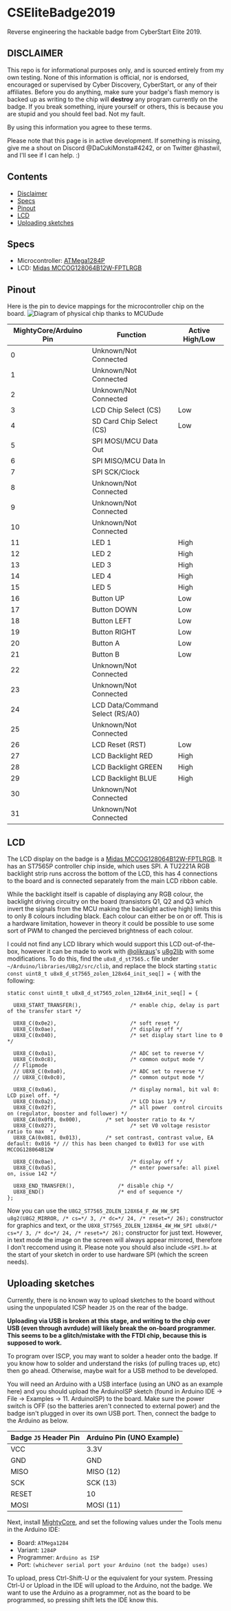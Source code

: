 # CSEliteBadge2019
Reverse engineering the hackable badge from CyberStart Elite 2019.
## DISCLAIMER
This repo is for informational purposes only, and is sourced entirely from my own testing. None of this information is official, nor is endorsed, encouraged or supervised by Cyber Discovery, CyberStart, or any of their affiliates. Before you do anything, make sure your badge's flash memory is backed up as writing to the chip will **destroy** any program currently on the badge. If you break something, injure yourself or others, this is because you are stupid and you should feel bad. Not my fault.

By using this information you agree to these terms.

Please note that this page is in active development. If something is missing, give me a shout on Discord @DaCukiMonsta#4242, or on Twitter @hastwil, and I'll see if I can help. :)

## Contents
+ [Disclaimer](#disclaimer)
+ [Specs](#specs)
+ [Pinout](#pinout)
+ [LCD](#lcd)
+ [Uploading sketches](#uploading-sketches)

## Specs
+ Microcontroller: [ATMega1284P](http://ww1.microchip.com/downloads/en/devicedoc/doc8059.pdf)
+ LCD: [Midas MCCOG128064B12W-FPTLRGB](https://uk.farnell.com/midas/mccog128064b12w-fptlrgb/display-lcd-graphic-128x64-fstn/dp/2664760)

## Pinout
Here is the pin to device mappings for the microcontroller chip on the board.
![Diagram of physical chip thanks to MCUDude](https://camo.githubusercontent.com/178242e7684d9ab642e0c43fcb64b3a0bcb5c289/68747470733a2f2f692e696d6775722e636f6d2f4b3334785a62342e6a7067)

| MightyCore/Arduino Pin  | Function           | Active High/Low |
|-------------------------|--------------------|-----------------|
|0|Unknown/Not Connected||
|1|Unknown/Not Connected||
|2|Unknown/Not Connected||
|3|LCD Chip Select (CS)|Low|
|4|SD Card Chip Select (CS)|Low|
|5|SPI MOSI/MCU Data Out||
|6|SPI MISO/MCU Data In||
|7|SPI SCK/Clock||
|8|Unknown/Not Connected||
|9|Unknown/Not Connected||
|10|Unknown/Not Connected||
|11|LED 1|High|
|12|LED 2|High|
|13|LED 3|High|
|14|LED 4|High|
|15|LED 5|High|
|16|Button UP|Low|
|17|Button DOWN|Low|
|18|Button LEFT|Low|
|19|Button RIGHT|Low|
|20|Button A|Low|
|21|Button B|Low|
|22|Unknown/Not Connected||
|23|Unknown/Not Connected||
|24|LCD Data/Command Select (RS/A0)||
|25|Unknown/Not Connected||
|26|LCD Reset (RST)|Low|
|27|LCD Backlight RED|High|
|28|LCD Backlight GREEN|High|
|29|LCD Backlight BLUE|High|
|30|Unknown/Not Connected||
|31|Unknown/Not Connected||

## LCD
The LCD display on the badge is a [Midas MCCOG128064B12W-FPTLRGB](https://uk.farnell.com/midas/mccog128064b12w-fptlrgb/display-lcd-graphic-128x64-fstn/dp/2664760). It has an ST7565P controller chip inside, which uses SPI. A TU2221A RGB backlight strip runs accross the bottom of the LCD, this has 4 connections to the board and is connected separately from the main LCD ribbon cable.

While the backlight itself is capable of displaying any RGB colour, the backlight driving circuitry on the board (transistors Q1, Q2 and Q3 which invert the signals from the MCU making the backlight active high) limits this to only 8 colours including black. Each colour can either be on or off. This is a hardware limitation, however in theory it could be possible to use some sort of PWM to changed the percieved brightness of each colour.

I could not find any LCD library which would support this LCD out-of-the-box, however it can be made to work with [@olikraus](https://github.com/olikraus)'s [u8g2lib](https://github.com/olikraus/u8g2) with some modifications. To do this, find the `u8x8_d_st7565.c` file under `~/Arduino/libraries/U8g2/src/clib`, and replace the block starting `static const uint8_t u8x8_d_st7565_zolen_128x64_init_seq[] = {` with the following:

```Processing
static const uint8_t u8x8_d_st7565_zolen_128x64_init_seq[] = {
    
  U8X8_START_TRANSFER(),             	/* enable chip, delay is part of the transfer start */
  
  U8X8_C(0x0e2),            			/* soft reset */
  U8X8_C(0x0ae),		                /* display off */
  U8X8_C(0x040),		                /* set display start line to 0 */
  
  U8X8_C(0x0a1),		                /* ADC set to reverse */
  U8X8_C(0x0c8),		                /* common output mode */
  // Flipmode
  // U8X8_C(0x0a0),		                /* ADC set to reverse */
  // U8X8_C(0x0c0),		                /* common output mode */
  
  U8X8_C(0x0a6),		                /* display normal, bit val 0: LCD pixel off. */
  U8X8_C(0x0a2),		                /* LCD bias 1/9 */
  U8X8_C(0x02f),		                /* all power  control circuits on (regulator, booster and follower) */
  U8X8_CA(0x0f8, 0x000),		/* set booster ratio to 4x */
  U8X8_C(0x027),		                /* set V0 voltage resistor ratio to max  */
  U8X8_CA(0x081, 0x013),		/* set contrast, contrast value, EA default: 0x016 */ // this has been changed to 0x013 for use with MCCOG128064B12W
  
  U8X8_C(0x0ae),		                /* display off */
  U8X8_C(0x0a5),		                /* enter powersafe: all pixel on, issue 142 */
  
  U8X8_END_TRANSFER(),             	/* disable chip */
  U8X8_END()             			/* end of sequence */
};
```

Now you can use the `U8G2_ST7565_ZOLEN_128X64_F_4W_HW_SPI u8g2(U8G2_MIRROR, /* cs=*/ 3, /* dc=*/ 24, /* reset=*/ 26);` constructor for graphics and text, or the `U8X8_ST7565_ZOLEN_128X64_4W_HW_SPI u8x8(/* cs=*/ 3, /* dc=*/ 24, /* reset=*/ 26);` constructor for just text. However, in text mode the image on the screen will always appear mirrored, therefore I don't reccomend using it. Please note you should also include `<SPI.h>` at the start of your sketch in order to use hardware SPI (which the screen needs).

## Uploading sketches
Currently, there is no known way to upload sketches to the board without using the unpopulated ICSP header `J5` on the rear of the badge.

**Uploading via USB is broken at this stage, and writing to the chip over USB (even through avrdude) will likely break the on-board programmer. This seems to be a glitch/mistake with the FTDI chip, because this is supposed to work.**

To program over ISCP, you may want to solder a header onto the badge. If you know how to solder and understand the risks (of pulling traces up, etc) then go ahead. Otherwise, maybe wait for a USB method to be developed.

You will need an Arduino with a USB interface (using an UNO as an example here) and you should upload the ArduinoISP sketch (found in Arduino IDE -> File -> Examples -> 11. ArduinoISP) to the board. Make sure the power switch is OFF (so the batteries aren't connected to external power) and the badge isn't plugged in over its own USB port.  Then, connect the badge to the Arduino as below.

|Badge `J5` Header Pin|Arduino Pin (UNO Example)|
|-|-|
|VCC|3.3V|
|GND|GND|
|MISO|MISO (12)|
|SCK|SCK (13)|
|RESET|10|
|MOSI|MOSI (11)|

Next, install [MightyCore](https://github.com/MCUdude/MightyCore#boards-manager-installation), and set the following values under the Tools menu in the Arduino IDE:
+ Board: `ATMega1284`
+ Variant: `1284P`
+ Programmer: `Arduino as ISP`
+ Port: `(whichever serial port your Arduino (not the badge) uses)`

To upload, press Ctrl-Shift-U or the equivalent for your system. Pressing Ctrl-U or Upload in the IDE will upload to the Arduino, not the badge. We want to use the Arduino as a programmer, not as the board to be programmed, so pressing shift lets the IDE know this.